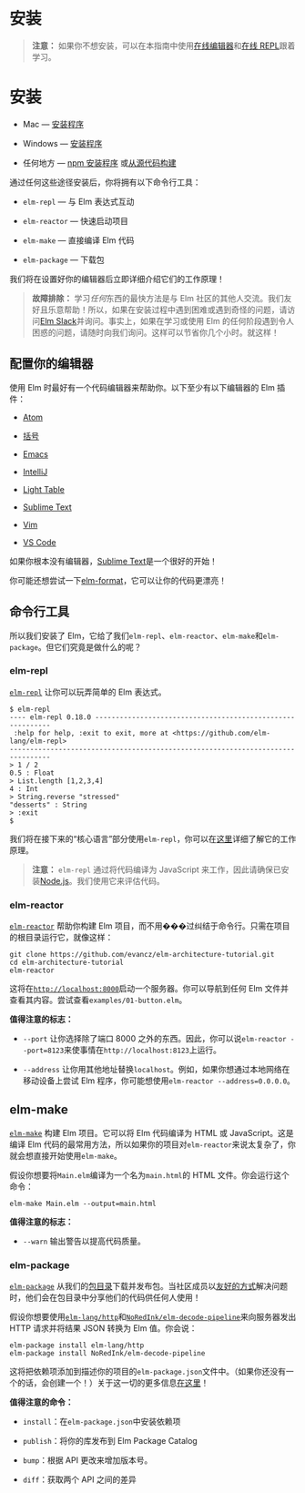 # 安装

> **注意：** 如果你不想安装，可以在本指南中使用[在线编辑器](http://elm-lang.org/try)和[在线 REPL](http://elmrepl.cuberoot.in/)跟着学习。

# 安装

+   Mac — [安装程序](http://install.elm-lang.org/Elm-Platform-0.18.pkg)

+   Windows — [安装程序](http://install.elm-lang.org/Elm-Platform-0.18.exe)

+   任何地方 — [npm 安装程序](https://www.npmjs.com/package/elm) 或[从源代码构建](https://github.com/elm-lang/elm-platform)

通过任何这些途径安装后，你将拥有以下命令行工具：

+   `elm-repl` — 与 Elm 表达式互动

+   `elm-reactor` — 快速启动项目

+   `elm-make` — 直接编译 Elm 代码

+   `elm-package` — 下载包

我们将在设置好你的编辑器后立即详细介绍它们的工作原理！

> **故障排除：** 学习*任何*东西的最快方法是与 Elm 社区的其他人交流。我们友好且乐意帮助！所以，如果在安装过程中遇到困难或遇到奇怪的问题，请访问[Elm Slack](http://elmlang.herokuapp.com/)并询问。事实上，如果在学习或使用 Elm 的任何阶段遇到令人困惑的问题，请随时向我们询问。这样可以节省你几个小时。就这样！

## 配置你的编辑器

使用 Elm 时最好有一个代码编辑器来帮助你。以下至少有以下编辑器的 Elm 插件：

+   [Atom](https://atom.io/packages/language-elm)

+   [括号](https://github.com/lepinay/elm-brackets)

+   [Emacs](https://github.com/jcollard/elm-mode)

+   [IntelliJ](https://github.com/durkiewicz/elm-plugin)

+   [Light Table](https://github.com/rundis/elm-light)

+   [Sublime Text](https://packagecontrol.io/packages/Elm%20Language%20Support)

+   [Vim](https://github.com/ElmCast/elm-vim)

+   [VS Code](https://github.com/sbrink/vscode-elm)

如果你根本没有编辑器，[Sublime Text](https://www.sublimetext.com/)是一个很好的开始！

你可能还想尝试一下[elm-format](https://github.com/avh4/elm-format)，它可以让你的代码更漂亮！

## 命令行工具

所以我们安装了 Elm，它给了我们`elm-repl`、`elm-reactor`、`elm-make`和`elm-package`。但它们究竟是做什么的呢？

### elm-repl

[`elm-repl`](https://github.com/elm-lang/elm-repl) 让你可以玩弄简单的 Elm 表达式。

```
$ elm-repl
---- elm-repl 0.18.0 -----------------------------------------------------------
 :help for help, :exit to exit, more at <https://github.com/elm-lang/elm-repl>
--------------------------------------------------------------------------------
> 1 / 2
0.5 : Float
> List.length [1,2,3,4]
4 : Int
> String.reverse "stressed"
"desserts" : String
> :exit
$ 
```

我们将在接下来的“核心语言”部分使用`elm-repl`，你可以在[这里](https://github.com/elm-lang/elm-repl/blob/master/README.md)详细了解它的工作原理。

> **注意：** `elm-repl` 通过将代码编译为 JavaScript 来工作，因此请确保已安装[Node.js](http://nodejs.org/)。我们使用它来评估代码。

### elm-reactor

[`elm-reactor`](https://github.com/elm-lang/elm-reactor) 帮助你构建 Elm 项目，而不用���过纠结于命令行。只需在项目的根目录运行它，就像这样：

```
git clone https://github.com/evancz/elm-architecture-tutorial.git
cd elm-architecture-tutorial
elm-reactor 
```

这将在[`http://localhost:8000`](http://localhost:8000)启动一个服务器。你可以导航到任何 Elm 文件并查看其内容。尝试查看`examples/01-button.elm`。

**值得注意的标志：**

+   `--port` 让你选择除了端口 8000 之外的东西。因此，你可以说`elm-reactor --port=8123`来使事情在`http://localhost:8123`上运行。

+   `--address` 让你用其他地址替换`localhost`。例如，如果你想通过本地网络在移动设备上尝试 Elm 程序，你可能想使用`elm-reactor --address=0.0.0.0`。

## elm-make

[`elm-make`](https://github.com/elm-lang/elm-make) 构建 Elm 项目。它可以将 Elm 代码编译为 HTML 或 JavaScript。这是编译 Elm 代码的最常用方法，所以如果你的项目对`elm-reactor`来说太复杂了，你就会想直接开始使用`elm-make`。

假设你想要将`Main.elm`编译为一个名为`main.html`的 HTML 文件。你会运行这个命令：

```
elm-make Main.elm --output=main.html 
```

**值得注意的标志：**

+   `--warn` 输出警告以提高代码质量。

### elm-package

[`elm-package`](https://github.com/elm-lang/elm-package) 从我们的[包目录](http://package.elm-lang.org/)下载并发布包。当社区成员以[友好的方式](http://package.elm-lang.org/help/design-guidelines)解决问题时，他们会在包目录中分享他们的代码供任何人使用！

假设你想要使用[`elm-lang/http`](http://package.elm-lang.org/packages/elm-lang/http/latest)和[`NoRedInk/elm-decode-pipeline`](http://package.elm-lang.org/packages/NoRedInk/elm-decode-pipeline/latest)来向服务器发出 HTTP 请求并将结果 JSON 转换为 Elm 值。你会说：

```
elm-package install elm-lang/http
elm-package install NoRedInk/elm-decode-pipeline 
```

这将把依赖项添加到描述你的项目的`elm-package.json`文件中。（如果你还没有一个的话，会创建一个！）关于这一切的更多信息[在这里](https://github.com/elm-lang/elm-package)！

**值得注意的命令：**

+   `install`：在`elm-package.json`中安装依赖项

+   `publish`：将你的库发布到 Elm Package Catalog

+   `bump`：根据 API 更改来增加版本号。

+   `diff`：获取两个 API 之间的差异
